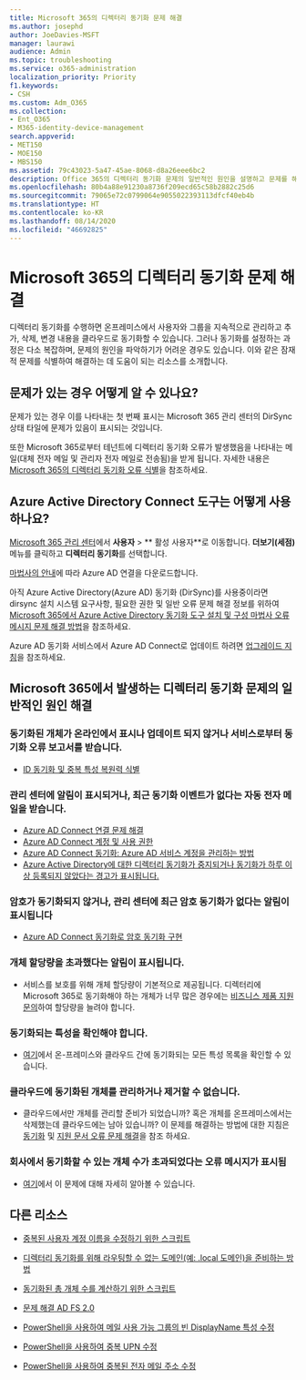 ```yaml
---
title: Microsoft 365의 디렉터리 동기화 문제 해결
ms.author: josephd
author: JoeDavies-MSFT
manager: laurawi
audience: Admin
ms.topic: troubleshooting
ms.service: o365-administration
localization_priority: Priority
f1.keywords:
- CSH
ms.custom: Adm_O365
ms.collection:
- Ent_O365
- M365-identity-device-management
search.appverid:
- MET150
- MOE150
- MBS150
ms.assetid: 79c43023-5a47-45ae-8068-d8a26eee6bc2
description: Office 365의 디렉터리 동기화 문제의 일반적인 원인을 설명하고 문제를 해결할 수 있는 몇 가지 방법을 제공합니다.
ms.openlocfilehash: 80b4a88e91230a8736f209ecd65c58b2882c25d6
ms.sourcegitcommit: 79065e72c0799064e9055022393113dfcf40eb4b
ms.translationtype: HT
ms.contentlocale: ko-KR
ms.lasthandoff: 08/14/2020
ms.locfileid: "46692825"
---
```

# <a name="fixing-problems-with-directory-synchronization-for-microsoft-365"></a>Microsoft 365의 디렉터리 동기화 문제 해결

디렉터리 동기화를 수행하면 온프레미스에서 사용자와 그룹을 지속적으로 관리하고 추가, 삭제, 변경 내용을 클라우드로 동기화할 수 있습니다. 그러나 동기화를 설정하는 과정은 다소 복잡하며, 문제의 원인을 파악하기가 어려운 경우도 있습니다. 이와 같은 잠재적 문제를 식별하여 해결하는 데 도움이 되는 리소스를 소개합니다.
  
## <a name="how-do-i-know-if-something-is-wrong"></a>문제가 있는 경우 어떻게 알 수 있나요?

문제가 있는 경우 이를 나타내는 첫 번째 표시는 Microsoft 365 관리 센터의 DirSync 상태 타일에 문제가 있음이 표시되는 것입니다.
  
또한 Microsoft 365로부터 테넌트에 디렉터리 동기화 오류가 발생했음을 나타내는 메일(대체 전자 메일 및 관리자 전자 메일로 전송됨)을 받게 됩니다. 자세한 내용은 [Microsoft 365의 디렉터리 동기화 오류 식별](identify-directory-synchronization-errors.md)을 참조하세요.
  
## <a name="how-do-i-get-azure-active-directory-connect-tool"></a>Azure Active Directory Connect 도구는 어떻게 사용하나요?

[Microsoft 365 관리 센터](https://admin.microsoft.com)에서 **사용자** \> ** 활성 사용자**로 이동합니다. **더보기(세점)** 메뉴를 클릭하고 **디렉터리 동기화**를 선택합니다. 
  
[마법사의 안내](set-up-directory-synchronization.md)에 따라 Azure AD 연결을 다운로드합니다. 
  
아직 Azure Active Directory(Azure AD) 동기화 (DirSync)를 사용중이라면 dirsync 설치 시스템 요구사항, 필요한 권한 및 일반 오류 문제 해결 정보를 위하여 [Microsoft 365에서 Azure Active Directory 동기화 도구 설치 및 구성 마법사 오류 메시지 문제 해결 방법](https://go.microsoft.com/fwlink/p/?LinkId=396717)을 참조하세요. 
  
Azure AD 동기화 서비스에서 Azure AD Connect로 업데이트 하려면 [업그레이드 지침](https://go.microsoft.com/fwlink/p/?LinkId=733240)을 참조하세요.
  
## <a name="resolving-common-causes-of-problems-with-directory-synchronization-in-microsoft-365"></a>Microsoft 365에서 발생하는 디렉터리 동기화 문제의 일반적인 원인 해결

### <a name="synchronized-objects-arent-appearing-or-updating-online-or-im-getting-synchronization-error-reports-from-the-service"></a>동기화된 개체가 온라인에서 표시나 업데이트 되지 않거나 서비스로부터 동기화 오류 보고서를 받습니다.

- [ID 동기화 및 중복 특성 복원력 식별](https://docs.microsoft.com/azure/active-directory/hybrid/how-to-connect-syncservice-duplicate-attribute-resiliency)

### <a name="i-have-an-alert-in-the-admin-center-or-am-receiving-automated-emails-that-there-hasnt-been-a-recent-synchronization-event"></a>관리 센터에 알림이 표시되거나, 최근 동기화 이벤트가 없다는 자동 전자 메일을 받습니다.
- [Azure AD Connect 연결 문제 해결](https://docs.microsoft.com/azure/active-directory/hybrid/tshoot-connect-connectivity)
- [Azure AD Connect 계정 및 사용 권한](https://go.microsoft.com/fwlink/p/?LinkId=820598)
- [Azure AD Connect 동기화: Azure AD 서비스 계정을 관리하는 방법](https://docs.microsoft.com/azure/active-directory/hybrid/how-to-connect-azureadaccount)
- [Azure Active Directory에 대한 디렉터리 동기화가 중지되거나 동기화가 하루 이상 등록되지 않았다는 경고가 표시됩니다.](https://support.microsoft.com/help/2882421/directory-synchronization-to-azure-active-directory-stops-or-you-re-warned-that-sync-hasn-t-registered-in-more-than-a-day)

### <a name="password-hashes-arent-synchronizing-or-im-seeing-an-alert-in-the-admin-center-that-there-hasnt-been-a-recent-password-hash-synchronization"></a>암호가 동기화되지 않거나, 관리 센터에 최근 암호 동기화가 없다는 알림이 표시됩니다
- [Azure AD Connect 동기화로 암호 동기화 구현](https://docs.microsoft.com/azure/active-directory/hybrid/how-to-connect-password-hash-synchronization)

### <a name="im-seeing-an-alert-that-object-quota-exceeded"></a>개체 할당량을 초과했다는 알림이 표시됩니다.
- 서비스를 보호를 위해 개체 할당량이 기본적으로 제공됩니다. 디렉터리에 Microsoft 365로 동기화해야 하는 개체가 너무 많은 경우에는 [비즈니스 제품 지원 문의](https://support.office.com/article/32a17ca7-6fa0-4870-8a8d-e25ba4ccfd4b)하여 할당량을 늘려야 합니다.

### <a name="i-need-to-know-which-attributes-are-synchronized"></a>동기화되는 특성을 확인해야 합니다.
- [여기](https://go.microsoft.com/fwlink/p/?LinkId=396719)에서 온-프레미스와 클라우드 간에 동기화되는 모든 특성 목록을 확인할 수 있습니다.

### <a name="i-cant-manage-or-remove-objects-that-were-synchronized-to-the-cloud"></a>클라우드에 동기화된 개체를 관리하거나 제거할 수 없습니다.
- 클라우드에서만 개체를 관리할 준비가 되었습니까? 혹은 개체를 온프레미스에서는 삭제했는데 클라우드에는 남아 있습니까? 이 문제를 해결하는 방법에 대한 지침은 [동기화](https://go.microsoft.com/fwlink/p/?linkid=842044) 및 [지원 문서 오류 문제 해결](https://go.microsoft.com/fwlink/p/?LinkId=396720)을 참조 하세요.

### <a name="i-got-an-error-message-that-my-company-has-exceeded-the-number-of-objects-that-can-be-synchronized"></a>회사에서 동기화할 수 있는 개체 수가 초과되었다는 오류 메시지가 표시됨
- [여기](https://go.microsoft.com/fwlink/p/?LinkId=396721)에서 이 문제에 대해 자세히 알아볼 수 있습니다.
   
## <a name="other-resources"></a>다른 리소스

- [중복된 사용자 계정 이름을 수정하기 위한 스크립트](https://go.microsoft.com/fwlink/p/?LinkId=396725)
    
- [디렉터리 동기화를 위해 라우팅할 수 없는 도메인(예: .local 도메인)을 준비하는 방법](prepare-a-non-routable-domain-for-directory-synchronization.md)
    
- [동기화된 총 개체 수를 계산하기 위한 스크립트](https://go.microsoft.com/fwlink/p/?LinkId=396726)
    
- [문제 해결 AD FS 2.0](https://go.microsoft.com/fwlink/p/?LinkId=396727)
    
- [PowerShell을 사용하여 메일 사용 가능 그룹의 빈 DisplayName 특성 수정](https://go.microsoft.com/fwlink/p/?LinkId=396728)
    
- [PowerShell을 사용하여 중복 UPN 수정](https://go.microsoft.com/fwlink/p/?LinkId=396730)
    
- [PowerShell을 사용하여 중복된 전자 메일 주소 수정](https://go.microsoft.com/fwlink/p/?LinkId=396731)
    

